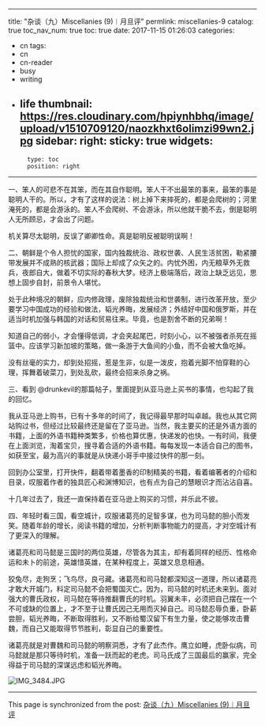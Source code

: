
---
title: "杂谈（九）Miscellanies (9)︱月旦评"
permlink: miscellanies-9
catalog: true
toc_nav_num: true
toc: true
date: 2017-11-15 01:26:03
categories:
- cn
tags:
- cn
- cn-reader
- busy
- writing
- life
thumbnail: https://res.cloudinary.com/hpiynhbhq/image/upload/v1510709120/naozkhxt6olimzi99wn2.jpg
sidebar:
    right:
        sticky: true
widgets:
    -
        type: toc
        position: right
---


一、笨人的可悲不在其笨，而在其自作聪明。笨人干不出最笨的事来，最笨的事是聪明人干的。所以，才有了这样的说法：树上掉下来摔死的，都是会爬树的；河里淹死的，都是会游泳的。笨人不会爬树、不会游泳，所以他就干脆不去，倒是聪明人无所顾忌，才会出了问题。

机关算尽太聪明，反误了卿卿性命。真是聪明反被聪明误啊！

二、朝鲜是个令人担忧的国家，国内独裁统治、政权世袭、人民生活贫困，勒紧腰带发展并不成熟的核武器；国际上却成了众矢之的。内忧外困，内无粮草外无救兵，夜郎自大，做着不切实际的春秋大梦。经济上极端落后，政治上缺乏远见，思想上固步自封，前景令人堪忧。

处于此种境况的朝鲜，应内修政理，废除独裁统治和世袭制，进行改革开放，至少要学习中国成功的经验和做法，韬光养晦，发展经济；外结好中国和俄罗斯，并在适当时机加强与韩国的对话和贸易往来。毕竟，也是割舍不断的兄弟啊！

知道自己的弱小，才会懂得低调，才会夹起尾巴，时刻小心，以不被强者杀死在摇篮中。应该学习新加坡的策略，做一条游于大鱼间的小鱼，而不会被大鱼吃掉。

没有丝毫的实力，却到处招摇，惹是生非，似是一泼皮，抱着光脚不怕穿鞋的心理，挥舞着破菜刀，到处乱砍，最终会招来杀身之祸。

三、看到 @drunkevil的那篇帖子，里面提到从亚马逊上买书的事情，也勾起了我的回忆。

我从亚马逊上购书，已有十多年的时间了，我记得最早那时叫卓越。我也从其它网站购过书，但经过比较最终还是留在了亚马逊。当然，我主要买的还是外语方面的书籍，上面的外语书籍种类繁多，价格也算优惠，快递发的也快。一有时间，我便在上面浏览，淘着宝贝，搜寻着合适的外语书籍。每每发现一本适合自己的图书，如获至宝，最为高兴的事就是从快递小哥手中接过快件的那一刻。

回到办公室里，打开快件，翻着带着墨香的印制精美的书籍，看着编著者的介绍和目录，叹服着作者的独具匠心和渊博知识，也有点为自己的慧眼识才而沾沾自喜。

十几年过去了，我还一直保持着在亚马逊上购买的习惯，并乐此不彼。

四、年轻时看三国，看空城计，叹服诸葛亮的足智多谋，也为司马懿的胆小而发笑。随着年龄的增长，阅读书籍的增加，分析判断事物能力的提高，才对空城计有了更深入的理解。

诸葛亮和司马懿是三国时的两位英雄，尽管各为其主，却有着同样的经历、性格命运和未卜的前途，英雄惜英雄，在某种程度上，英雄又息息相通。

狡兔尽，走狗烹；飞鸟尽，良弓藏。诸葛亮和司马懿都深知这一道理，所以诸葛亮才敢大开城门，料定司马懿不会把蜀国灭亡。因为，司马懿的时机还未来到。面对强大的曹氏政权，司马懿在等待推翻曹氏的时机。羽翼未丰，必须把自己摆在一个不可或缺的位置上，才不至于让曹氏因己无用而灭掉自己。司马懿忍辱负重，卧薪尝胆，韬光养晦，不断取得胜利，又不断给蜀汉留下有生力量，使之能够攻击曹魏，而自己又能取得节节胜利，彰显自己的重要性。

诸葛亮就是对曹魏和司马懿的明察洞悉，才有了此杰作。鹰立如睡，虎卧似病，司马懿就是那只等待时机，准备一跃而起的老虎。司马氏成了三国最后的赢家，完全得益于司马懿的深谋远虑和韬光养晦。

![IMG_3484.JPG](https://res.cloudinary.com/hpiynhbhq/image/upload/v1510709120/naozkhxt6olimzi99wn2.jpg)

- - -

This page is synchronized from the post: [杂谈（九）Miscellanies (9)︱月旦评](https://steemit.com/@bring/miscellanies-9)
